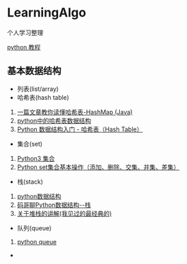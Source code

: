 # LearningAlgo
个人学习整理

[python 教程](https://www.liujiangblog.com/course/python/)

## 基本数据结构

- 列表(list/array)
- 哈希表(hash table)
1. [一篇文章教你读懂哈希表-HashMap (Java) ](https://zhuanlan.zhihu.com/p/84327339)
2. [python中的哈希表数据结构](https://zhuanlan.zhihu.com/p/63527627)
3. [Python 数据结构入门 - 哈希表（Hash Table）](https://python123.io/index/topics/data_structure/hash_table)
- 集合(set)
1. [Python3 集合](https://www.runoob.com/python3/python3-set.html)
2. [Python set集合基本操作（添加、删除、交集、并集、差集）](http://c.biancheng.net/view/4400.html)
- 栈(stack)
1. [python数据结构](https://docs.python.org/zh-cn/3/tutorial/datastructures.html)
2. [码哥聊Python数据结构--栈](https://zhuanlan.zhihu.com/p/91257641)
3. [关于堆栈的讲解(我见过的最经典的)](https://www.eet-china.com/mp/a44614.html)
- 队列(queue)
1. [python queue](https://www.liujiangblog.com/course/python/59)
- 
